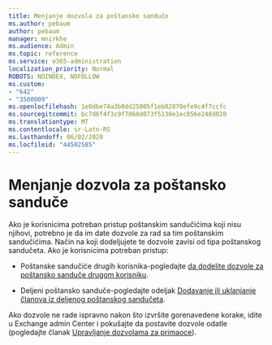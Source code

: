 ```yaml
---
title: Menjanje dozvola za poštansko sanduče
ms.author: pebaum
author: pebaum
manager: mnirkhe
ms.audience: Admin
ms.topic: reference
ms.service: o365-administration
localization_priority: Normal
ROBOTS: NOINDEX, NOFOLLOW
ms.custom:
- "642"
- "3500009"
ms.openlocfilehash: 1e0dbe74a3b8dd25005f1eb82870efe9c4f7ccfc
ms.sourcegitcommit: bc7d6f4f3c9f7060d073f5130e1ec856e248d020
ms.translationtype: MT
ms.contentlocale: sr-Latn-RS
ms.lasthandoff: 06/02/2020
ms.locfileid: "44502585"
---
```

# <a name="changing-permissions-on-a-mailbox"></a>Menjanje dozvola za poštansko sanduče

Ako je korisnicima potreban pristup poštanskim sandučićima koji nisu njihovi, potrebno je da im date dozvole za rad sa tim poštanskim sandučićima. Način na koji dodeljujete te dozvole zavisi od tipa poštanskog sandučeta. Ako je korisnicima potreban pristup:
  
- Poštanske sandučiće drugih korisnika-pogledajte [da dodelite dozvole za poštansko sanduče drugom korisniku](https://docs.microsoft.com/microsoft-365/admin/add-users/give-mailbox-permissions-to-another-user).
    
- Deljeni poštansko sanduče-pogledajte odeljak [Dodavanje ili uklanjanje članova iz deljenog poštanskog sandučeta](https://support.office.com/article/add-or-remove-members-from-a-shared-mailbox-a1cd0ae0-216c-4dc1-8171-bfacfbd4c1a7).
    
Ako dozvole ne rade ispravno nakon što izvršite gorenavedene korake, idite u Exchange admin Center i pokušajte da postavite dozvole odatle (pogledajte članak [Upravljanje dozvolama za primaoce](https://technet.microsoft.com/library/jj919240%28v=exchg.150%29.aspx)).
  
